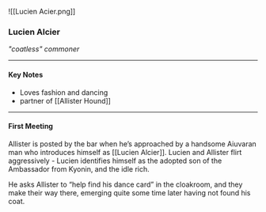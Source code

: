![[Lucien Acier.png]]

### Lucien Alcier
_"coatless" commoner_

---

#### Key Notes
- Loves fashion and dancing
- partner of [[Allister Hound]]

---

#### First Meeting
Allister is posted by the bar when he’s approached by a handsome Aiuvaran man who introduces himself as [[Lucien Alcier]]. Lucien and Allister flirt aggressively - Lucien identifies himself as the adopted son of the Ambassador from Kyonin, and the idle rich. 

He asks Allister to “help find his dance card” in the cloakroom, and they make their way there, emerging quite some time later having not found his coat. 